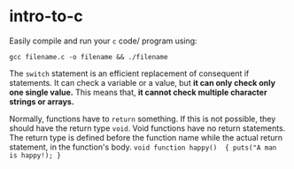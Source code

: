 # intro-to-c

Easily compile and run your `c` code/ program using:

```
gcc filename.c -o filename && ./filename
```

The `switch` statement is an efficient replacement of consequent if statements. It can check a variable or a value, but **it can only check only one single value.** This means that, **it cannot check multiple character strings or arrays.**

Normally, functions have to `return` something. If this is not possible, they should have the return type `void`. Void functions have no return statements. The return type is defined before the function name while the actual return statement, in the function's body.
    ```
    void function happy() 
    {
        puts("A man is happy!);
    }
    ```

